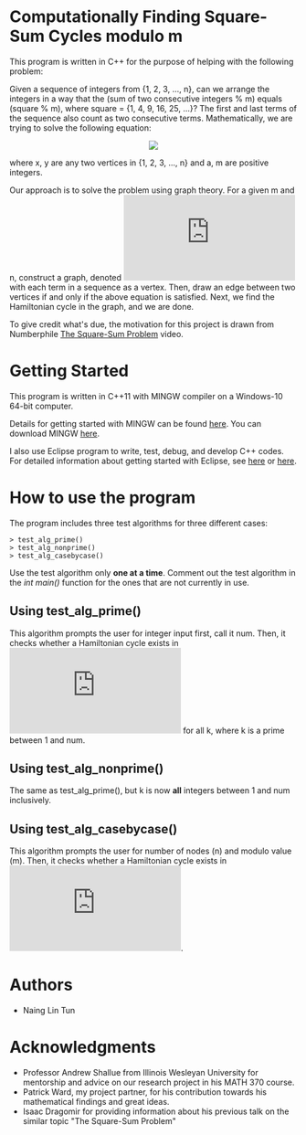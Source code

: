 # Computationally Finding Square-Sum Cycles modulo m

This program is written in C++ for the purpose of helping with the following problem:

Given a sequence of integers from {1, 2, 3, ..., n}, can we arrange the integers in a way that the (sum of two consecutive integers % m) equals (square % m), where square = {1, 4, 9, 16, 25, ...}? The first and last terms of the sequence also count as two consecutive terms. Mathematically, we are trying to solve the following equation:

<p align="center">
   <img src="http://latex.codecogs.com/gif.latex?x%20&plus;%20y%20%5Cequiv%20a%5E2%20%5Ctext%7B%20%28mod%20%7D%20m%20%5Ctext%7B%29%7D"> </p>

 where x, y are any two vertices in {1, 2, 3, ..., n} and a, m are positive integers.
 
 Our approach is to solve the problem using graph theory. For a given m and n, construct a graph, denoted ![equation](http://latex.codecogs.com/gif.latex?G_m%20%28n%29) with each term in a sequence as a vertex. Then, draw an edge between two vertices if and only if the above equation is satisfied. Next, we find the Hamiltonian cycle in the graph, and we are done.
 
 To give credit what's due, the motivation for this project is drawn from Numberphile [The Square-Sum Problem](https://www.youtube.com/watch?v=G1m7goLCJDY) video.
 
 # Getting Started
 
 This program is written in C++11 with MINGW compiler on a Windows-10 64-bit computer.
 
 Details for getting started with MINGW can be found [here](http://www.mingw.org/wiki/Getting_Started). You can download MINGW [here](https://sourceforge.net/projects/mingw/files/latest/download).
 
 I also use Eclipse program to write, test, debug, and develop C++ codes. For detailed information about getting started with Eclipse, see [here](https://www3.ntu.edu.sg/home/ehchua/programming/howto/EclipseCpp_HowTo.html) or [here](https://www.rose-hulman.edu/class/csse/resources/Eclipse/eclipse-c-configuration.htm).
 
 # How to use the program
 The program includes three test algorithms for three different cases:
 ```
 > test_alg_prime()
 > test_alg_nonprime()
 > test_alg_casebycase()
 ```
 
 Use the test algorithm only **one at a time**. Comment out the test algorithm in the *int main()* function for the ones that are not currently in use.
 ## Using test_alg_prime()
 
 This algorithm prompts the user for integer input first, call it num. Then, it checks whether a Hamiltonian cycle exists in ![equation](http://latex.codecogs.com/gif.latex?G_k%20%28k%29) for all k, where k is a prime between 1 and num.
 
 ## Using test_alg_nonprime()
 
 The same as test_alg_prime(), but k is now **all** integers between 1 and num inclusively.
 
 ## Using test_alg_casebycase()
 
 This algorithm prompts the user for number of nodes (n) and modulo value (m). Then, it checks whether a Hamiltonian cycle exists in ![equation](http://latex.codecogs.com/gif.latex?G_m%20%28n%29).
 
 # Authors
 - Naing Lin Tun
 
 # Acknowledgments
 - Professor Andrew Shallue from Illinois Wesleyan University for mentorship and advice on our research project in his MATH 370 course.
 - Patrick Ward, my project partner, for his contribution towards his mathematical findings and great ideas.
 - Isaac Dragomir for providing information about his previous talk on the similar topic "The Square-Sum Problem" 
